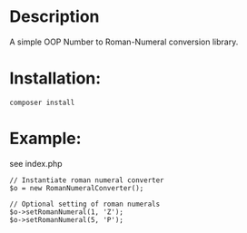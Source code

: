 # Description
A simple OOP Number to Roman-Numeral conversion library.

# Installation:

```
composer install
```


# Example:

see index.php

```
// Instantiate roman numeral converter
$o = new RomanNumeralConverter();

// Optional setting of roman numerals
$o->setRomanNumeral(1, 'Z');
$o->setRomanNumeral(5, 'P');
```